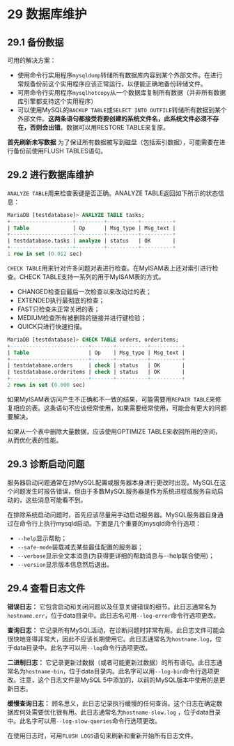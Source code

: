 # 29 数据库维护

## 29.1 备份数据

可用的解决方案：
* 使用命令行实用程序`mysqldump`转储所有数据库内容到某个外部文件。在进行常规备份前这个实用程序应该正常运行，以便能正确地备份转储文件。
* 可用命令行实用程序`mysqlhotcopy`从一个数据库复制所有数据（并非所有数据库引擎都支持这个实用程序）
* 可以使用MySQL的`BACKUP TABLE`或`SELECT INTO OUTFILE`转储所有数据到某个外部文件。**这两条语句都接受将要创建的系统文件名，此系统文件必须不存在，否则会出错**。数据可以用RESTORE TABLE来复原。

**首先刷新未写数据** 为了保证所有数据被写到磁盘（包括索引数据），可能需要在进行备份前使用FLUSH TABLES语句。

## 29.2 进行数据库维护

`ANALYZE TABLE`用来检查表键是否正确。ANALYZE TABLE返回如下所示的状态信息：

```SQL
MariaDB [testdatabase]> ANALYZE TABLE tasks;
+--------------------+---------+----------+----------+
| Table              | Op      | Msg_type | Msg_text |
+--------------------+---------+----------+----------+
| testdatabase.tasks | analyze | status   | OK       |
+--------------------+---------+----------+----------+
1 row in set (0.012 sec)
```

`CHECK TABLE`用来针对许多问题对表进行检查。在MyISAM表上还对索引进行检查。CHECK TABLE支持一系列的用于MyISAM表的方式。
* CHANGED检查自最后一次检查以来改动过的表；
* EXTENDED执行最彻底的检查；
* FAST只检查未正常关闭的表；
* MEDIUM检查所有被删除的链接并进行键检验；
* QUICK只进行快速扫描。

```SQL
MariaDB [testdatabase]> CHECK TABLE orders, orderitems;
+-------------------------+-------+----------+----------+
| Table                   | Op    | Msg_type | Msg_text |
+-------------------------+-------+----------+----------+
| testdatabase.orders     | check | status   | OK       |
| testdatabase.orderitems | check | status   | OK       |
+-------------------------+-------+----------+----------+
2 rows in set (0.000 sec)
```

如果MyISAM表访问产生不正确和不一致的结果，可能需要用`REPAIR TABLE`来修复相应的表。这条语句不应该经常使用，如果需要经常使用，可能会有更大的问题要解决。

如果从一个表中删除大量数据，应该使用OPTIMIZE TABLE来收回所用的空间，从而优化表的性能。

## 29.3 诊断启动问题

服务器启动问题通常在对MySQL配置或服务器本身进行更改时出现。MySQL在这个问题发生时报告错误，但由于多数MySQL服务器是作为系统进程或服务自动启动的，这些消息可能看不到。

在排除系统启动问题时，首先应该尽量用手动启动服务器。MySQL服务器自身通过在命令行上执行mysqld启动。下面是几个重要的mysqld命令行选项：
* `--help`显示帮助；
* `--safe-mode`装载减去某些最佳配置的服务器；
* `--verbose`显示全文本消息(为获得更详细的帮助消息与--help联合使用)；
* `--version`显示版本信息然后退出。

## 29.4 查看日志文件

**错误日志：** 它包含启动和关闭问题以及任意关键错误的细节。此日志通常名为`hostname.err`，位于data目录中。此日志名可用`--log-error`命令行选项更改。

**查询日志：** 它记录所有MySQL活动，在诊断问题时非常有用。此日志文件可能会很快地变得非常大，因此不应该长期使用它。此日志通常名为`hostname.log`，位于data目录中。此名字可以用`--log`命令行选项更改。

**二进制日志：** 它记录更新过数据（或者可能更新过数据）的所有语句。此日志通常名为`hostname-bin`，位于data目录内。此名字可以用`--log-bin`命令行选项更改。注意，这个日志文件是MySQL 5中添加的，以前的MySQL版本中使用的是更新日志。

**缓慢查询日志：** 顾名思义，此日志记录执行缓慢的任何查询。这个日志在确定数据库何处需要优化很有用。此日志通常名为`hostname-slow.log` ，位于data目录中。此名字可以用`--log-slow-queries`命令行选项更改。

在使用日志时，可用`FLUSH LOGS`语句来刷新和重新开始所有日志文件。





